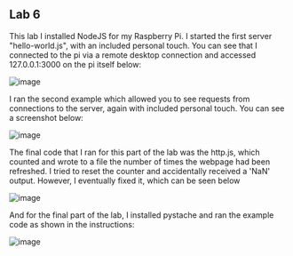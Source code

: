## Lab 6

<p>This lab I installed NodeJS for my Raspberry Pi. I started the first server "hello-world.js", with an included personal touch. You can see that I connected to the pi via a remote desktop connection and accessed 127.0.0.1:3000 on the pi itself below:</p>  

![image](https://github.com/cromero2/Design6/assets/98184880/04c2da10-2be7-46e7-85ae-68fa910d0dbe)

<p>I ran the second example which allowed you to see requests from connections to the server, again with included personal touch. You can see a screenshot below: </p>

![image](https://github.com/cromero2/Design6/assets/98184880/c942e790-1a55-4223-be8e-fe50b0a13906)

<p>The final code that I ran for this part of the lab was the http.js, which counted and wrote to a file the number of times the webpage had been refreshed. I tried to reset the counter and accidentally received a 'NaN' output. However, I eventually fixed it, which can be seen below</p>

![image](https://github.com/cromero2/Design6/assets/98184880/9d4bbfa9-2771-4bfc-bf82-223381f8a528)

<p>And for the final part of the lab, I installed pystache and ran the example code as shown in the instructions:</p>

![image](https://github.com/cromero2/Design6/assets/98184880/61cbdbf3-747e-4f73-ad20-a293d0620a05)

